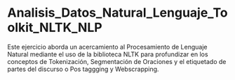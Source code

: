 # Analisis_Datos_Natural_Lenguaje_Toolkit_NLTK_NLP
Este ejercicio aborda un acercamiento al Procesamiento de Lenguaje Natural mediante el uso de la biblioteca NLTK para profundizar en los conceptos de Tokenización, Segmentación de Oraciones y el etiquetado de partes del discurso o Pos taggging y Webscrapping.

